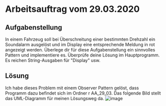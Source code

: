 # Arbeitsauftrag vom 29.03.2020
## Aufgabenstellung
In einem Fahrzeug soll bei Überschreitung einer bestimmten Drehzahl ein Soundalarm ausgelöst und im Display eine entsprechende Meldung in rot angezeigt werden. Überlege dir für diese Aufgabenstellung ein sinnvolles Pattern und implementiere es. Überprüfe deine Lösung im Hauptprogramm.
Es reichen String-Ausgaben für "Display" usw.
## Lösung 
Ich habe dieses Problem mit einem Observer Pattern gelöst, dass Programm dazu befindet sich im Ordner r AA_29_03. Das folgende Bild stellt das UML-Diagramm für meinen Lösungsweg da.
![image](https://user-images.githubusercontent.com/43168208/77849673-ba890e00-71cd-11ea-8225-4440d2640c2d.png)

